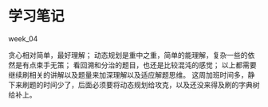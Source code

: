 # 学习笔记

week_04

贪心相对简单，最好理解；
动态规划是重中之重，简单的能理解，复杂一些的依然是有点束手无策；
看回溯和分治的题目，也还是比较混沌的感觉；
以上都需要继续刷相关的讲解以及题量来加深理解以及适应解题思维。
这周加班时间多，静下来刷题的时间少了，后面必须要将动态规划给攻克，以及还没来得及刷的字典树给补上。